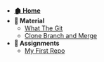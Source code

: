- **[🏚 Home](/_home.md)**
- **📖 Material**
    - [What The Git](/classes/fundamentals/courses/version-control/material/_what-the-git.md)
    - [Clone Branch and Merge](/classes/fundamentals/courses/version-control/material/_clone-branch-and-merge.md)
- **📄 Assignments**
    - [My First Repo](classes/fundamentals/courses/version-control/assignments/_my-first-repo.md)
